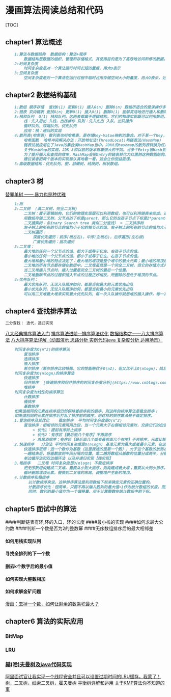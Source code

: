 # 漫画算法阅读总结和代码

[TOC]


## chapter1 算法概述
```markdown
    1:算法与数据结构  数据结构：算法+程序 
        数据结构是数据的组织、管理和存储格式，其使用目的是为了高效地访问和修改数据。
    2:时间复杂度
        时间复杂度是对一个算法运行时间长短的量度，用大O表示
    3:空间复杂度
        空间复杂度是对一个算法在运行过程中临时占用存储空间大小的量度，用大O表示，记作S(n)=O(f(n))
```
## chapter2 数据结构基础
```markdown
    1:数组 顺序存储  查找O(1) 更新O(1) 插入O(n) 删除O(n) 数组所适合的是读操作多、写操作少的场景
    2:链表 双向链表 查找O(n) 更新O(1) 插入O(1) 删除O(1) 能够灵活地进行插入和删除操作
    3:栈和队列  O(1) 栈和队列。这两者都属于逻辑结构，它们的物理实现既可以利用数组，也可以利用链表来完成。
        栈：先入后出 入栈，出栈操作 队列：先入先出 入队，出队操作
        循环队列，双端队列，优先队列
        应用：栈：递归的实现
    4:散列表(哈希表) 散列表也叫哈希表，是存储Key-Value映射的集合。对于某一个Key，散列表可以在接近O(1)的时间内进行读写操作
        哈希函数  哈希冲突解决办法：开放地址法(ThreadLocal)和链表法(HashMap)  在Java中，ThreadLocal所使用的就是开放寻址法。
        链表法被应用在了Java的集合类HashMap当中。JDK8的hashmap的散列表转换为红黑树
        关于HashMap的实现，JDK 8和以前的版本有着很大的不同。当多个Entry被Hash到同一个数组下标位置时，
        为了提升插入和查找的效率，HashMap会把Entry的链表转化为红黑树这种数据结构。
        建议读者把两个版本的实现都认真地看一看，这会让你受益匪浅。
    5:高级数据结构：优先队列，图，前缀树，线段树，树状数组。
```
## chapter3 树
[替罪羊树 —— 暴力也是种优雅](https://www.cnblogs.com/peihuan/p/11523351.html)
```markdown
    1:树
    2:二叉树  (满二叉树，完全二叉树)
        二叉树：属于逻辑结构，它们的物理实现既可以利用数组，也可以利用链表来完成。进行查找操作和维持相对顺序
        用数组存储二叉树，父节点的下标是parent，那么它的左孩子节点下标是2*parent+1，右孩子节点下标为2*parent+2。
        二叉搜索树：（Binary Search tree 类似二分查找） = 二叉排序树
        左子树上的所有的节点的值均小于它的根节点的值，右子树上的所有的节点的值均大于它的根节点的值，同时它的左右子树也是二叉搜索树。
        二叉树遍历：
            深度优先遍历：前序(根左右)，中序(左根右)，后序遍历(左右根)
            广度优先遍历：层次遍历
    3:二叉堆：
        最大堆的任何一个父节点的值，都大于或等于它左、右孩子节点的值。
        最小堆的任何一个父节点的值，都小于或等于它左、右孩子节点的值。
        最大堆和最小堆的特点决定了：最大堆的堆顶是整个堆中的最大元素；最小堆的堆顶是整个堆中的最小元素。
        二叉堆的所有节点都存储在数组中。二叉堆虽然是一个完全二叉树，但它的存储方式并不是链式存储，而是顺序存储
        当二叉堆插入节点时，插入位置是完全二叉树的最后一个位置。
        二叉堆删除节点的过程和插入节点的过程正好相反，所删除的是处于堆顶的节点。
    4:优先队列：
        最大优先队列，无论入队顺序如何，都是当前最大的元素优先出队
        最小优先队列，无论入队顺序如何，都是当前最小的元素优先出队
        可以用二叉堆最大堆来实现最大优先队列，每一次入队操作就是堆的插入操作，每一次出队操作就是删除堆顶节点。
```
## chapter4 查找排序算法 
```markdown
二分查找： 迭代，递归实现
```
[八大经典排序算法入门](https://www.cnblogs.com/PJQOOO/p/11669493.html)
[排序算法进阶--排序算法优化](https://www.cnblogs.com/PJQOOO/p/11675335.html)
[数据结构之——八大排序算法](https://www.cnblogs.com/vfdxvffd/p/11731219.html)
[八大排序算法详解（动图演示 思路分析 实例代码java 复杂度分析 适用场景）](cnblogs.com/l199616j/p/10742603.html)
```markdown
    时间复杂度为O(n^2)的排序算法
        冒泡排序
        选择排序 
        插入排序
        希尔排序（希尔排序比较特殊，它的性能略优于O(n2)，但又比不上O(nlogn)，姑且把它归入本类）
    时间复杂度为O(nlogn)的排序算法
        快速排序
        归并排序  [快速排序和归并排序的时间复杂度分析](https://www.cnblogs.com/tuyang1129/p/12857821.html)
        堆排序
    时间复杂度为线性的排序算法
        计数排序
        桶排序
        基数排序
    如果值相同的元素在排序后仍然保持着排序前的顺序，则这样的排序算法是稳定排序；
    如果值相同的元素在排序后打乱了排序前的顺序，则这样的排序算法是不稳定排序。
    1.冒泡排序及其优化    稳定排序  平均时间复杂度是O(n^2)
        冒泡排序：把相邻的元素两两比较，当一个元素大于右侧相邻元素时，交换它们的位置；当一个元素小于或等于右侧相邻元素时，位置不变。
            > 优化1：提前有序终止排序
            > 优化2：有序区【最后面几个有序】不再排序
            > 鸡尾酒排序：有序区【最后面几个或者最前面几个有序】不再排序，元素比较和交换过程是双向的
    2.快速排序   分治法 平均时间复杂度是O(nlogn) 基准元素为最大或者最小元素，在这种极端情况下，快速排序需要进行n轮，时间复杂度退化成了O(n2)。
        快速排序思想：选一个数作为基数（这里我选的是第一个数），大于这个基数的放到右边，小于这个基数的放到左边，等于这个基数的数可以放到左边或右边，看自己习惯，这里我是放到了左边，
        一趟结束后，将基数放到中间分隔的位置，第二趟将数组从基数的位置分成两半，分割后的两个的数组继续重复以上步骤，选基数，将小数放在基数左边，将大数放到基数的右边，在分割数组，，，直到数组不能再分为止，排序结束。
        单边循环法和双边循环法 以及非递归实现【栈实现】
    3.堆排序   二叉堆 时间复杂度是O(nlogn) 不稳定排序
        把无序数组构建成二叉堆。需要从小到大排序，则构建成最大堆；需要从大到小排序，则构建成最小堆。
        循环删除堆顶元素，替换到二叉堆的末尾，调整堆产生新的堆顶。
    4.计数排序和桶排序
          以计数排序来说，这种排序算法是利用数组下标来确定元素的正确位置的。
          计数排序优化：很简单，只要不再以输入数列的最大值+1作为统计数组的长度，而是以数列最大值-最小值+1作为统计数组的长度即可。
          同时，数列的最小值作为一个偏移量，用于计算整数在统计数组中的下标。
```
## chapter5 面试中的算法
####判断链表有环,环的入口，环的长度
####最小栈的实现
####如何求最大公约数
####判断一个数是否为2的整数幂
####无序数组排序后的最大相邻差 
#### 如何用栈实现队列
#### 寻找全排列的下一个数
#### 删去k个数字后的最小值
#### 如何实现大整数相加
#### 如何求解金矿问题
[漫画：去掉一个数，如何让剩余的数乘积最大？](https://mp.weixin.qq.com/s?__biz=MzIxMjE5MTE1Nw==&mid=2653200288&idx=1&sn=dbf1199e9633e19e903b6c938ce5bbc9&chksm=8c99ed7abbee646c667c6b04001f626b7b26783ccdb201707371b4bc539cf1fef55ba56b84d6&mpshare=1&scene=23&srcid=&sharer_sharetime=1572229211679&sharer_shareid=d812adcc01829f0f7f8fb06aea118511#rd)
## chapter6 算法的实际应用
### BitMap
### LRU
### [赫(哈)夫曼树及java代码实现](https://www.cnblogs.com/nijunyang/p/12798951.html)



[阿里面试官让我实现一个线程安全并且可以设置过期时间的LRU缓存，我蒙了！](https://www.cnblogs.com/javaguide/p/12751779.html)
[树，二叉树，线索二叉树，霍夫曼树](https://www.cnblogs.com/Joey777210/p/11985685.html)
[平衡树详解和运用](https://www.cnblogs.com/ac-evil/p/11755354.html)
[关于KMP算法你不知道的事](https://www.cnblogs.com/Unicron/p/11746306.html)
